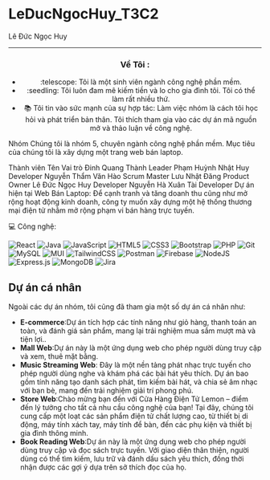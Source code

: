 # LeDucNgocHuy_T3C2
Lê Đức Ngọc Huy

<hr> <div align="center"> <h3> Về Tôi :</h3> <ul> <li>:telescope: Tôi là một sinh viên ngành công nghệ phần mềm.</li> <li>:seedling: Tôi luôn đam mê kiếm tiền và lo cho gia đình tôi. Tôi có thể làm rất nhiều thứ.</li> <li>📚 Tôi tin vào sức mạnh của sự hợp tác: Làm việc nhóm là cách tôi học hỏi và phát triển bản thân. Tôi thích tham gia vào các dự án mã nguồn mở và thảo luận về công nghệ.</li> </ul> </div>
Nhóm
Chúng tôi là nhóm 5, chuyên ngành công nghệ phần mềm. Mục tiêu của chúng tôi là xây dựng một trang web bán laptop.

Thành viên
Tên	Vai trò
Đinh Quang Thành	Leader
Phạm Huỳnh Nhật Huy	Developer
Nguyễn Thẩm Văn Hào	Scrum Master
Lưu Nhật Đăng	Product Owner
Lê Đức Ngọc Huy	Developer
Nguyễn Hà Xuân Tài	Developer
Dự án hiện tại
Web Bán Laptop: Để cạnh tranh và tăng doanh thu cũng như mở rộng hoạt động kinh doanh, công ty muốn xây dựng một hệ thống thương mại điện tử nhằm mở rộng phạm vi bán hàng trực tuyến.
</div>
💻 Công nghệ:
<p align="left"> 
  
  ![React](https://img.shields.io/badge/react-%2320232a.svg?style=for-the-badge&logo=react&logoColor=%2361DAFB)
  ![Java](https://img.shields.io/badge/java-%23ED8B00.svg?style=for-the-badge&logo=java&logoColor=white)
  ![JavaScript](https://img.shields.io/badge/javascript-%23323330.svg?style=for-the-badge&logo=javascript&logoColor=%23F7DF1E)
  ![HTML5](https://img.shields.io/badge/html5-%23E34F26.svg?style=for-the-badge&logo=html5&logoColor=white)
  ![CSS3](https://img.shields.io/badge/css3-%231572B6.svg?style=for-the-badge&logo=css3&logoColor=white)
![Bootstrap](https://img.shields.io/badge/bootstrap-%23563D7C.svg?style=for-the-badge&logo=bootstrap&logoColor=white)
  ![PHP](https://img.shields.io/badge/php-%23777BB4.svg?style=for-the-badge&logo=php&logoColor=white)
  ![Git](https://img.shields.io/badge/git-%23F05033.svg?style=for-the-badge&logo=git&logoColor=white)
  ![MySQL](https://img.shields.io/badge/mysql-%2300f.svg?style=for-the-badge&logo=mysql&logoColor=white)
  ![MUI](https://img.shields.io/badge/MUI-%230081CB.svg?style=for-the-badge&logo=material-ui&logoColor=white) 
  ![TailwindCSS](https://img.shields.io/badge/tailwindcss-%2338B2AC.svg?style=for-the-badge&logo=tailwind-css&logoColor=white) 
  ![Postman](https://img.shields.io/badge/Postman-FF6C37?style=for-the-badge&logo=postman&logoColor=white) 
  ![Firebase](https://img.shields.io/badge/firebase-%23039BE5.svg?style=for-the-badge&logo=firebase)
  ![NodeJS](https://img.shields.io/badge/node.js-6DA55F?style=for-the-badge&logo=node.js&logoColor=white) 
  ![Express.js](https://img.shields.io/badge/express.js-%23404d59.svg?style=for-the-badge&logo=express&logoColor=%2361DAFB) 
  ![MongoDB](https://img.shields.io/badge/MongoDB-%234ea94b.svg?style=for-the-badge&logo=mongodb&logoColor=white) 
  ![Jira](https://img.shields.io/badge/jira-%230A0FFF.svg?style=for-the-badge&logo=jira&logoColor=white)
  
<p/>

## Dự án cá nhân
Ngoài các dự án nhóm, tôi cũng đã tham gia một số dự án cá nhân như:
- **E-commerce**:Dự án tích hợp các tính năng như giỏ hàng, thanh toán an toàn, và đánh giá sản phẩm, mang lại trải nghiệm mua sắm mượt mà và tiện lợi..
- **Mall Web**:Dự án này là một ứng dụng web cho phép người dùng truy cập và xem, thuê mặt bằng.
- **Music Streaming Web**: Đây là một nền tảng phát nhạc trực tuyến cho phép người dùng nghe và khám phá các bài hát yêu thích. Dự án bao gồm tính năng tạo danh sách phát, tìm kiếm bài hát, và chia sẻ âm nhạc với bạn bè, mang đến trải nghiệm giải trí phong phú.
- **Store Web**:Chào mừng bạn đến với Cửa Hàng Điện Tử Lemon – điểm đến lý tưởng cho tất cả nhu cầu công nghệ của bạn! Tại đây, chúng tôi cung cấp một loạt các sản phẩm điện tử chất lượng cao, từ thiết bị di động, máy tính xách tay, máy tính để bàn, đến các phụ kiện và thiết bị gia đình thông minh.
- **Book Reading Web**:Dự án này là một ứng dụng web cho phép người dùng truy cập và đọc sách trực tuyến. Với giao diện thân thiện, người dùng có thể tìm kiếm, lưu trữ và đánh dấu sách yêu thích, đồng thời nhận được các gợi ý dựa trên sở thích đọc của họ.
